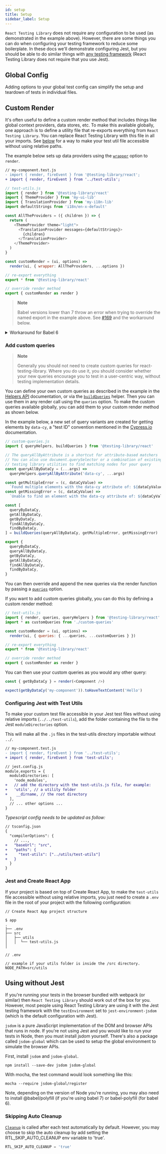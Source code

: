 ```yaml
---
id: setup
title: Setup
sidebar_label: Setup
---
```


`React Testing Library` does not require any configuration to be used (as
demonstrated in the example above). However, there are some things you can do
when configuring your testing framework to reduce some boilerplate. In these
docs we'll demonstrate configuring Jest, but you should be able to do similar
things with [any testing framework](#using-without-jest) (React Testing Library
does not require that you use Jest).

## Global Config

Adding options to your global test config can simplify the setup and teardown of
tests in individual files.

## Custom Render

It's often useful to define a custom render method that includes things like
global context providers, data stores, etc. To make this available globally, one
approach is to define a utility file that re-exports everything from
`React Testing Library`. You can replace React Testing Library with this file in
all your imports. See [below](#configuring-jest-with-test-utils) for a way to
make your test util file accessible without using relative paths.

The example below sets up data providers using the
[`wrapper`](api.md#render-options) option to `render`.

```diff
// my-component.test.js
- import { render, fireEvent } from '@testing-library/react';
+ import { render, fireEvent } from '../test-utils';
```

```js
// test-utils.js
import { render } from '@testing-library/react'
import { ThemeProvider } from 'my-ui-lib'
import { TranslationProvider } from 'my-i18n-lib'
import defaultStrings from 'i18n/en-x-default'

const AllTheProviders = ({ children }) => {
  return (
    <ThemeProvider theme="light">
      <TranslationProvider messages={defaultStrings}>
        {children}
      </TranslationProvider>
    </ThemeProvider>
  )
}

const customRender = (ui, options) =>
  render(ui, { wrapper: AllTheProviders, ...options })

// re-export everything
export * from '@testing-library/react'

// override render method
export { customRender as render }
```

> **Note**
>
> Babel versions lower than 7 throw an error when trying to override the named
> export in the example above. See
> [#169](https://github.com/testing-library/react-testing-library/issues/169)
> and the workaround below.

<details>
<summary>Workaround for Babel 6</summary>

You can use CommonJS modules instead of ES modules, which should work in Node:

```js
// test-utils.js
const rtl = require('@testing-library/react')

const customRender = (ui, options) =>
  rtl.render(ui, {
    myDefaultOption: 'something',
    ...options,
  })

module.exports = {
  ...rtl,
  render: customRender,
}
```

</details>

### Add custom queries

> **Note**
>
> Generally you should not need to create custom queries for
> react-testing-library. Where you do use it, you should consider whether your
> new queries encourage you to test in a user-centric way, without testing
> implementation details.

You can define your own custom queries as described in the example in the
[Helpers API](/doc/dom-testing-library/api-helpers.md) documentation, or via the
[`buildQueries`](/doc/dom-testing-library/api-helpers#buildQueries) helper. Then
you can use them in any render call using the `queries` option. To make the
custom queries available globally, you can add them to your custom render method
as shown below.

In the example below, a new set of query variants are created for getting
elements by `data-cy`, a "test ID" convention mentioned in the
[Cypress.io](https://docs.cypress.io/guides/references/best-practices.html#Selecting-Elements)
documentation.

```js
// custom-queries.js
import { queryHelpers, buildQueries } from '@testing-library/react'

// The queryAllByAttribute is a shortcut for attribute-based matchers
// You can also use document.querySelector or a combination of existing
// testing library utilities to find matching nodes for your query
const queryAllByDataCy = (...args) =>
  queryHelpers.queryAllByAttribute('data-cy', ...args)

const getMultipleError = (c, dataCyValue) =>
  `Found multiple elements with the data-cy attribute of: ${dataCyValue}`
const getMissingError = (c, dataCyValue) =>
  `Unable to find an element with the data-cy attribute of: ${dataCyValue}`

const [
  queryByDataCy,
  getAllByDataCy,
  getByDataCy,
  findAllByDataCy,
  findByDataCy,
] = buildQueries(queryAllByDataCy, getMultipleError, getMissingError)

export {
  queryByDataCy,
  queryAllByDataCy,
  getByDataCy,
  getAllByDataCy,
  findAllByDataCy,
  findByDataCy,
}
```

You can then override and append the new queries via the render function by
passing a [`queries`](api.md#render-options) option.

If you want to add custom queries globally, you can do this by defining a custom
render method:

```js
// test-utils.js
import { render, queries, queryHelpers } from '@testing-library/react'
import * as customQueries from './custom-queries'

const customRender = (ui, options) =>
  render(ui, { queries: { ...queries, ...customQueries } })

// re-export everything
export * from '@testing-library/react'

// override render method
export { customRender as render }
```

You can then use your custom queries as you would any other query:

```js
const { getByDataCy } = render(<Component />)

expect(getByDataCy('my-component')).toHaveTextContent('Hello')
```

</details>

### Configuring Jest with Test Utils

To make your custom test file accessible in your Jest test files without using
relative imports (`../../test-utils`), add the folder containing the file to the
Jest `moduleDirectories` option.

This will make all the `.js` files in the test-utils directory importable
without `../`.

```diff
// my-component.test.js
- import { render, fireEvent } from '../test-utils';
+ import { render, fireEvent } from 'test-utils';
```

```diff
// jest.config.js
module.exports = {
  moduleDirectories: [
    'node_modules',
+   // add the directory with the test-utils.js file, for example:
+   'utils', // a utility folder
+    __dirname, // the root directory
  ],
  // ... other options ...
}
```

_Typescript config needs to be updated as follow:_

```diff
// tsconfig.json
{
  "compilerOptions": {
    // ...,
+   "baseUrl": "src",
+   "paths": {
+     "test-utils": ["../utils/test-utils"]
+   }
  }
}
```

### Jest and Create React App

If your project is based on top of Create React App, to make the `test-utils`
file accessible without using relative imports, you just need to create a `.env`
file in the root of your project with the following configuration:

```
// Create React App project structure

$ app
.
├── .env
├── src
│   ├── utils
│   │  └── test-utils.js
│
```

```
// .env

// example if your utils folder is inside the /src directory.
NODE_PATH=src/utils
```

## Using without Jest

If you're running your tests in the browser bundled with webpack (or similar)
then `React Testing Library` should work out of the box for you. However, most
people using React Testing Library are using it with the Jest testing framework
with the `testEnvironment` set to `jest-environment-jsdom` (which is the default
configuration with Jest).

`jsdom` is a pure JavaScript implementation of the DOM and browser APIs that
runs in node. If you're not using Jest and you would like to run your tests in
Node, then you must install jsdom yourself. There's also a package called
`jsdom-global` which can be used to setup the global environment to simulate the
browser APIs.

First, install `jsdom` and `jsdom-global`.

```
npm install --save-dev jsdom jsdom-global
```

With mocha, the test command would look something like this:

```
mocha --require jsdom-global/register
```

Note, depending on the version of Node you're running, you may also need to
install @babel/polyfill (if you're using babel 7) or babel-polyfill (for babel
6).

### Skipping Auto Cleanup

[`Cleanup`](./api#cleanup) is called after each test automatically by default.
However, you may choose to skip the auto cleanup by add setting the
RTL_SKIP_AUTO_CLEANUP env variable to 'true'.

```javascript
RTL_SKIP_AUTO_CLEANUP = 'true'
```
